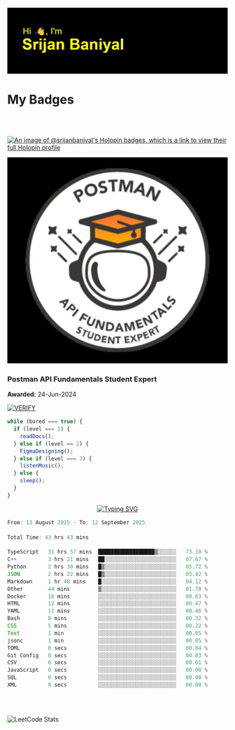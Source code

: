 ![Header](./header.png)

# My Badges

<Br />
<Br />

[![An image of @srijanbaniyal's Holopin badges, which is a link to view their full Holopin profile](https://holopin.me/srijanbaniyal)](https://holopin.io/@srijanbaniyal)

[![Postman API Fundamentals Student Expert](/Postman.jpeg)](https://api.badgr.io/public/assertions/r9BLLy0oTfKJBbkGuDI1zA)

### Postman API Fundamentals Student Expert

**Awarded:** 24-Jun-2024

[![VERIFY](https://img.shields.io/badge/VERIFY-blue)](https://badgecheck.io?url=https%3A%2F%2Fapi.badgr.io%2Fpublic%2Fassertions%2Fr9BLLy0oTfKJBbkGuDI1zA)

```javascript
while (bored === true) {
  if (level === 1) {
    readDocs();
  } else if (level == 2) {
    FigmaDesigning();
  } else if (level === 3) {
    listenMusic();
  } else {
    sleep();
  }
}
```

<p align="center">
  <a href="https://git.io/typing-svg"><img src="https://readme-typing-svg.demolab.com?font=Tilt+Prism&size=30&pause=1000&color=0FF75B&center=true&vCenter=true&width=800&height=80&lines=Time+spent+on+various+Programming+languages" alt="Typing SVG" /></a>
</p>

<!--START_SECTION:waka-->

```TypeScript
From: 13 August 2025 - To: 12 September 2025

Total Time: 43 hrs 43 mins

TypeScript   31 hrs 57 mins  ██████████████████▒░░░░░░   73.10 %
C++          3 hrs 21 mins   ██░░░░░░░░░░░░░░░░░░░░░░░   07.67 %
Python       2 hrs 30 mins   █▒░░░░░░░░░░░░░░░░░░░░░░░   05.72 %
JSON         2 hrs 22 mins   █▒░░░░░░░░░░░░░░░░░░░░░░░   05.42 %
Markdown     1 hr 48 mins    █░░░░░░░░░░░░░░░░░░░░░░░░   04.12 %
Other        44 mins         ▒░░░░░░░░░░░░░░░░░░░░░░░░   01.70 %
Docker       16 mins         ░░░░░░░░░░░░░░░░░░░░░░░░░   00.63 %
HTML         12 mins         ░░░░░░░░░░░░░░░░░░░░░░░░░   00.47 %
YAML         11 mins         ░░░░░░░░░░░░░░░░░░░░░░░░░   00.46 %
Bash         8 mins          ░░░░░░░░░░░░░░░░░░░░░░░░░   00.32 %
CSS          5 mins          ░░░░░░░░░░░░░░░░░░░░░░░░░   00.22 %
Text         1 min           ░░░░░░░░░░░░░░░░░░░░░░░░░   00.05 %
jsonc        1 min           ░░░░░░░░░░░░░░░░░░░░░░░░░   00.05 %
TOML         0 secs          ░░░░░░░░░░░░░░░░░░░░░░░░░   00.04 %
Git Config   0 secs          ░░░░░░░░░░░░░░░░░░░░░░░░░   00.03 %
CSV          0 secs          ░░░░░░░░░░░░░░░░░░░░░░░░░   00.01 %
JavaScript   0 secs          ░░░░░░░░░░░░░░░░░░░░░░░░░   00.00 %
SQL          0 secs          ░░░░░░░░░░░░░░░░░░░░░░░░░   00.00 %
XML          0 secs          ░░░░░░░░░░░░░░░░░░░░░░░░░   00.00 %
```

<!--END_SECTION:waka-->

<Br />
<Br />

![LeetCode Stats](https://leetcard.jacoblin.cool/Srijan-Baniyal?theme=dark&font=Rasa&ext=contest)
